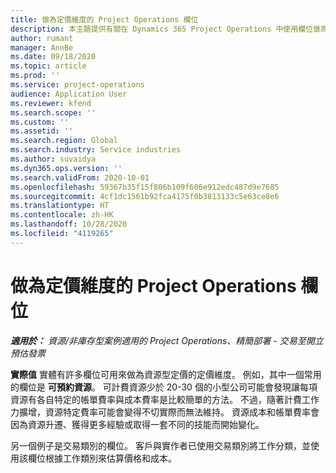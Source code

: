 ```yaml
---
title: 做為定價維度的 Project Operations 欄位
description: 本主題提供有關在 Dynamics 365 Project Operations 中使用欄位做為定價維度的資訊。
author: rumant
manager: AnnBe
ms.date: 09/18/2020
ms.topic: article
ms.prod: ''
ms.service: project-operations
audience: Application User
ms.reviewer: kfend
ms.search.scope: ''
ms.custom: ''
ms.assetid: ''
ms.search.region: Global
ms.search.industry: Service industries
ms.author: suvaidya
ms.dyn365.ops.version: ''
ms.search.validFrom: 2020-10-01
ms.openlocfilehash: 59367b35f15f806b109f606e912edc487d9e7685
ms.sourcegitcommit: 4cf1dc1561b92fca4175f0b3813133c5e63ce8e6
ms.translationtype: HT
ms.contentlocale: zh-HK
ms.lasthandoff: 10/28/2020
ms.locfileid: "4119265"
---
```

# <a name="project-operations-fields-as-pricing-dimensions"></a>做為定價維度的 Project Operations 欄位

_**適用於：** 資源/非庫存型案例適用的 Project Operations、精簡部署 - 交易至開立預估發票_

**實際值** 實體有許多欄位可用來做為資源型定價的定價維度。 例如，其中一個常用的欄位是 **可預約資源**。 可計費資源少於 20-30 個的小型公司可能會發現讓每項資源有各自特定的帳單費率與成本費率是比較簡單的方法。 不過，隨著計費工作力擴增，資源特定費率可能會變得不切實際而無法維持。 資源成本和帳單費率會因為資源升遷、獲得更多經驗或取得一套不同的技能而開始變化。 

另一個例子是交易類別的欄位。 客戶與實作者已使用交易類別將工作分類，並使用該欄位根據工作類別來估算價格和成本。
